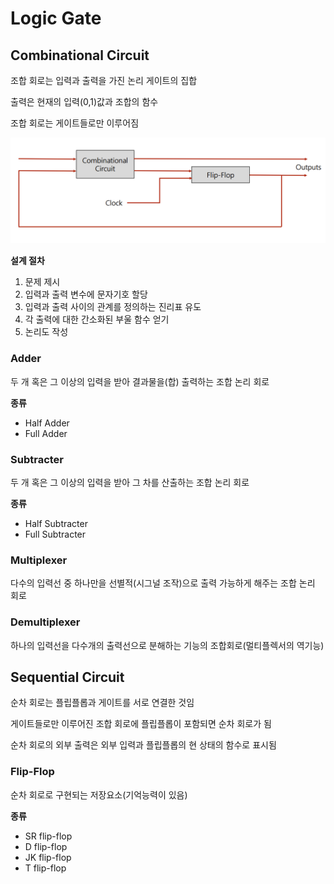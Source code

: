 # Logic Gate

## Combinational Circuit

조합 회로는 입력과 출력을 가진 논리 게이트의 집합

출력은 현재의 입력(0,1)값과 조합의 함수

조합 회로는 게이트들로만 이루어짐

![seq logic circuit](../images/ch2-4_seq_logic_circuit.png)

**설계 절차**

1. 문제 제시
2. 입력과 출력 변수에 문자기호 할당
3. 입력과 출력 사이의 관계를 정의하는 진리표 유도
4. 각 출력에 대한 간소화된 부울 함수 얻기
5. 논리도 작성



### Adder

두 개 혹은 그 이상의 입력을 받아 결과물을(합) 출력하는 조합 논리 회로

**종류**

- Half Adder
- Full Adder



### Subtracter

두 개 혹은 그 이상의 입력을 받아 그 차를 산출하는 조합 논리 회로

**종류**

- Half Subtracter
- Full Subtracter



### Multiplexer

다수의 입력선 중 하나만을 선별적(시그널 조작)으로 출력 가능하게 해주는 조합 논리 회로



### Demultiplexer

하나의 입력선을 다수개의 출력선으로 분해하는 기능의 조합회로(멀티플렉서의 역기능)



## Sequential Circuit

순차 회로는 플립플롭과 게이트를 서로 연결한 것임

게이트들로만 이루어진 조합 회로에 플립플롭이 포함되면 순차 회로가 됨

순차 회로의 외부 출력은 외부 입력과 플립플롭의 현 상태의 함수로 표시됨



### Flip-Flop

순차 회로로 구현되는 저장요소(기억능력이 있음)

**종류**

- SR flip-flop
- D flip-flop
- JK flip-flop
- T flip-flop

